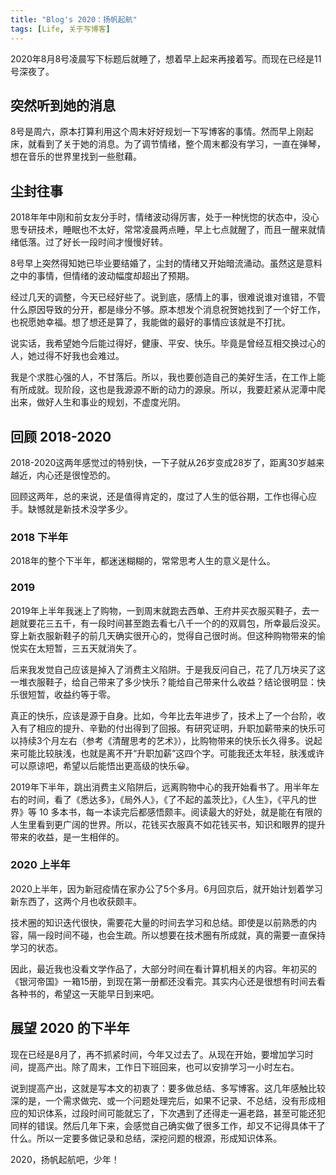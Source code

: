 ```yaml
---
title: "Blog's 2020：扬帆起航"
tags: [Life, 关于写博客]
---
```


2020年8月8号凌晨写下标题后就睡了，想着早上起来再接着写。而现在已经是11号深夜了。

## 突然听到她的消息

8号是周六，原本打算利用这个周末好好规划一下写博客的事情。然而早上刚起床，就看到了关于她的消息。为了调节情绪，整个周末都没有学习，一直在弹琴，想在音乐的世界里找到一些慰藉。

## 尘封往事

2018年年中刚和前女友分手时，情绪波动得厉害，处于一种恍惚的状态中，没心思专研技术，睡眠也不太好，常常凌晨两点睡，早上七点就醒了，而且一醒来就情绪低落。过了好长一段时间才慢慢好转。

8号早上突然得知她已毕业要结婚了，尘封的情绪又开始暗流涌动。虽然这是意料之中的事情，但情绪的波动幅度却超出了预期。

经过几天的调整，今天已经好些了。说到底，感情上的事，很难说谁对谁错，不管什么原因导致的分开，都是缘分不够。原本想发个消息祝贺她找到了一个好工作，也祝愿她幸福。想了想还是算了，我能做的最好的事情应该就是不打扰。

说实话，我希望她今后能过得好，健康、平安、快乐。毕竟是曾经互相交换过心的人，她过得不好我也会难过。

我是个求胜心强的人，不甘落后。所以，我也要创造自己的美好生活，在工作上能有所成就。现阶段，这也是我源源不断的动力的源泉。所以，我要赶紧从泥潭中爬出来，做好人生和事业的规划，不虚度光阴。

## 回顾 2018-2020

2018-2020这两年感觉过的特别快，一下子就从26岁变成28岁了，距离30岁越来越近，内心还是很惶恐的。

回顾这两年，总的来说，还是值得肯定的，度过了人生的低谷期，工作也得心应手。缺憾就是新技术没学多少。

### 2018 下半年

2018年的整个下半年，都迷迷糊糊的，常常思考人生的意义是什么。

### 2019

2019年上半年我迷上了购物，一到周末就跑去西单、王府井买衣服买鞋子，去一趟就要花三五千，有一段时间甚至跑去看七八千一个的的双肩包，所幸最后没买。穿上新衣服新鞋子的前几天确实很开心的，觉得自己很时尚。但这种购物带来的愉悦实在太短暂，三五天就消失了。

后来我发觉自己应该是掉入了消费主义陷阱。于是我反问自己，花了几万块买了这一堆衣服鞋子，给自己带来了多少快乐？能给自己带来什么收益？结论很明显：快乐很短暂，收益约等于零。

真正的快乐，应该是源于自身。比如，今年比去年进步了，技术上了一个台阶，收入有了相应的提升、辛勤的付出得到了回报。有研究证明，升职加薪带来的快乐可以持续3个月左右（参考《清醒思考的艺术》），比购物带来的快乐长久得多。说起来可能比较肤浅，也就是离不开“升职加薪”这四个字。可能我还太年轻，肤浅或许可以原谅吧，希望以后能悟出更高级的快乐😀。

2019年下半年，跳出消费主义陷阱后，远离购物中心的我开始看书了。用半年左右的时间，看了《悉达多》，《局外人》，《了不起的盖茨比》，《人生》，《平凡的世界》等 10 多本书，每一本读完后都感悟颇丰。阅读最大的好处，就是能在有限的人生里看到更广阔的世界。所以，花钱买衣服真不如花钱买书，知识和眼界的提升带来的收益，是一生相伴的。

### 2020 上半年

2020上半年，因为新冠疫情在家办公了5个多月。6月回京后，就开始计划着学习新东西了，这两个月也收获颇丰。

技术圈的知识迭代很快，需要花大量的时间去学习和总结。即使是以前熟悉的内容，隔一段时间不碰，也会生疏。所以想要在技术圈有所成就，真的需要一直保持学习的状态。

因此，最近我也没看文学作品了，大部分时间在看计算机相关的内容。年初买的《银河帝国》一箱15册，到现在第一册都还没看完。其实内心还是很想有时间去看各种书的，希望这一天能早日到来吧。

## 展望 2020 的下半年

现在已经是8月了，再不抓紧时间，今年又过去了。从现在开始，要增加学习时间，提高产出。除了周末，工作日下班回来，也可以安排学习一小时左右。

说到提高产出，这就是写本文的初衷了：要多做总结、多写博客。这几年感触比较深的是，一个需求做完、或一个问题处理完后，如果不记录、不总结，没有形成相应的知识体系，过段时间可能就忘了，下次遇到了还得走一遍老路，甚至可能还犯同样的错误。然后几年下来，会感觉自己确实做了很多工作，却又不记得具体干了什么。所以一定要多做记录和总结，深挖问题的根源，形成知识体系。

2020，扬帆起航吧，少年！





